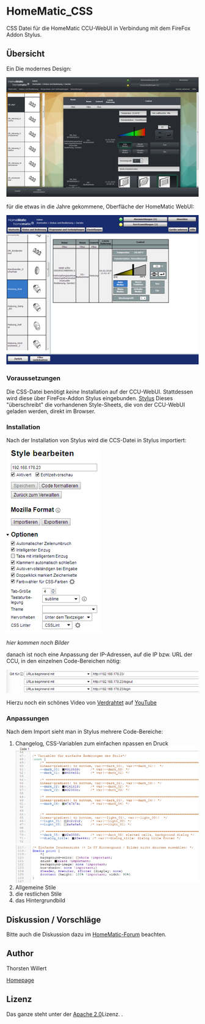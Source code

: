 # HomeMatic_CSS
CSS Datei für die HomeMatic CCU-WebUI in Verbindung mit dem FireFox Addon Stylus.

## Übersicht
Ein
Die modernes Design:

![WebUI Neu](/images/WebUI_Neues_Design_1_sm.png)

für die etwas in die Jahre gekommene, Oberfläche der HomeMatic WebUI:

![WebUI Original](/images/WebUI_Original_sm.png)

### Voraussetzungen
Die CSS-Datei benötigt  _keine_ Installation auf der CCU-WebUI.
Stattdessen wird diese über FireFox-Addon Stylus eingebunden.
[Stylus](https://addons.mozilla.org/en-US/firefox/addon/styl-us/)
Dieses "überschreibt" die vorhandenen Style-Sheets, die von der CCU-WebUI geladen werden, direkt im Browser.

### Installation
Nach der Installation von Stylus wird die CCS-Datei in Stylus importiert:

![WebUI Original](/images/HomeMatic_CSS__Stylus_bearbeiten.png)

*hier kommen noch Bilder*

danach ist noch eine Anpassung der IP-Adressen, auf die IP bzw. URL der CCU, in den einzelnen Code-Bereichen nötig:

![WebUI Original](/images/HomeMatic_CSS__Gilt_fuer.png)

Hierzu noch ein schönes Video von [Verdrahtet](https://www.verdrahtet.info) auf [YouTube](https://www.youtube.com/watch?v=nxAQbJ4O01g)

### Anpassungen
Nach dem Import sieht man in Stylus mehrere Code-Bereiche:

 1. Changelog, CSS-Variablen zum einfachen npassen en Druck ![WebUI Original](/images/HomeMatic_CSS__CSS-Variablen.png)![WebUI Original](/images/HomeMatic_CSS__Print.png)
 3. Allgemeine Stile
 4. die restlichen Stile
 5. das Hintergrundbild
 
 ## Diskussion / Vorschläge
Bitte auch die Diskussion dazu im [HomeMatic-Forum](https://homematic-forum.de/forum/viewtopic.php?f=41&t=46033) beachten.

 ## Author
 Thorsten Willert
 
 [Homepage](http://www.thorsten-willert.de/)

 ## Lizenz
 Das ganze steht unter der [Apache 2.0](https://github.com/THWillert/HomeMatic_CSS/blob/master/LICENSE)Lizenz.
.
<!--stackedit_data:
eyJoaXN0b3J5IjpbODE0NzI3NzY5LDEwODAyOTQwOTMsLTE5OD
Y4MTkxNDUsMjE0NTU3MTQwM119
-->